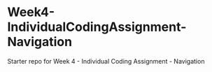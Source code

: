 Week4-IndividualCodingAssignment-Navigation
===========================================

Starter repo for Week 4 - Individual Coding Assignment - Navigation
